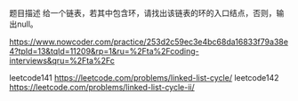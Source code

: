 题目描述
给一个链表，若其中包含环，请找出该链表的环的入口结点，否则，输出null。


https://www.nowcoder.com/practice/253d2c59ec3e4bc68da16833f79a38e4?tpId=13&tqId=11209&rp=1&ru=%2Fta%2Fcoding-interviews&qru=%2Fta%2Fc


leetcode141 https://leetcode.com/problems/linked-list-cycle/
leetcode142 https://leetcode.com/problems/linked-list-cycle-ii/
